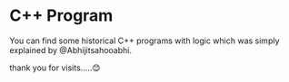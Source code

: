 # C++ Program 

You can find some historical C++ programs with logic which was simply explained by @Abhijitsahooabhi.

thank you for visits.....😊